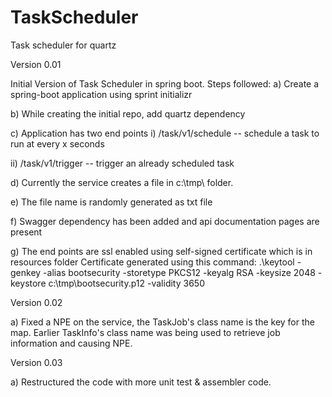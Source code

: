 # TaskScheduler
 Task scheduler for quartz

Version 0.01 

Initial Version of Task Scheduler in spring boot. Steps followed:
a) Create a spring-boot application using sprint initializr

b) While creating the initial repo, add quartz dependency

c) Application has two end points
   i) /task/v1/schedule -- schedule a task to run at every x seconds 

   ii) /task/v1/trigger  -- trigger an already scheduled task

d) Currently the service creates a file in c:\tmp\ folder. 

e) The file name is randomly generated as txt file

f) Swagger dependency has been added and api documentation pages are present

g) The end points are ssl enabled using self-signed certificate which is in resources folder
   Certificate generated using this command:
.\keytool -genkey -alias bootsecurity -storetype PKCS12 -keyalg RSA -keysize 2048 -keystore c:\tmp\bootsecurity.p12 -validity 3650

Version 0.02

a) Fixed a NPE on the service, the TaskJob's class name is the key for the map. 
Earlier TaskInfo's class name was being used to retrieve job information and causing NPE.

Version 0.03

a) Restructured the code with more unit test & assembler code.